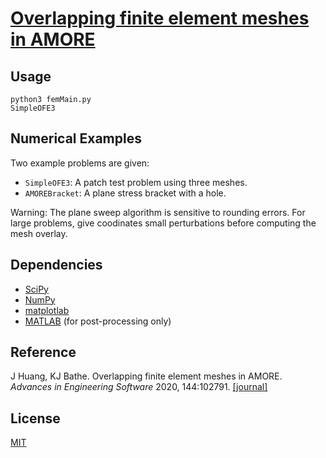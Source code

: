 # [Overlapping finite element meshes in AMORE](https://doi.org/10.1016/j.advengsoft.2020.102791)

## Usage

```
python3 femMain.py
SimpleOFE3
```

## Numerical Examples

Two example problems are given:
* `SimpleOFE3`: A patch test problem using three meshes.
* `AMOREBracket`: A plane stress bracket with a hole.

Warning: The plane sweep algorithm is sensitive to rounding errors. For large problems, give coodinates small perturbations before computing the mesh overlay.

## Dependencies

* [SciPy](https://www.scipy.org)
* [NumPy](https://numpy.org)
* [matplotlab](https://matplotlib.org)
* [MATLAB](https://www.mathworks.com/products/matlab.html) (for post-processing only)

## Reference
J Huang, KJ Bathe. Overlapping finite element meshes in AMORE. <em>Advances in Engineering Software</em> 2020, 144:102791. [[journal]](https://doi.org/10.1016/j.advengsoft.2020.102791)

## License
[MIT](https://choosealicense.com/licenses/mit/)